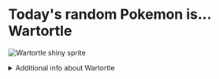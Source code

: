 # Today's random Pokemon is... Wartortle

![Wartortle shiny sprite](https://raw.githubusercontent.com/PokeAPI/sprites/master/sprites/pokemon/shiny/8.png)

<details>
<summary>Additional info about Wartortle</summary>

| srpite type | image |
|------|------|
| back_default | ![Wartortle back_default sprite](https://raw.githubusercontent.com/PokeAPI/sprites/master/sprites/pokemon/back/8.png) |
| back_shiny | ![Wartortle back_shiny sprite](https://raw.githubusercontent.com/PokeAPI/sprites/master/sprites/pokemon/back/shiny/8.png) |
| front_default | ![Wartortle front_default sprite](https://raw.githubusercontent.com/PokeAPI/sprites/master/sprites/pokemon/8.png) | </details>